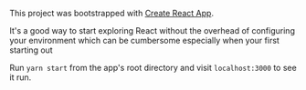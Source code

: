 This project was bootstrapped with [Create React App](https://github.com/facebookincubator/create-react-app).

It's a good way to start exploring React without the overhead of configuring your environment which can be cumbersome especially when your first starting out

Run `yarn start` from the app's root directory and visit `localhost:3000` to see it run.
